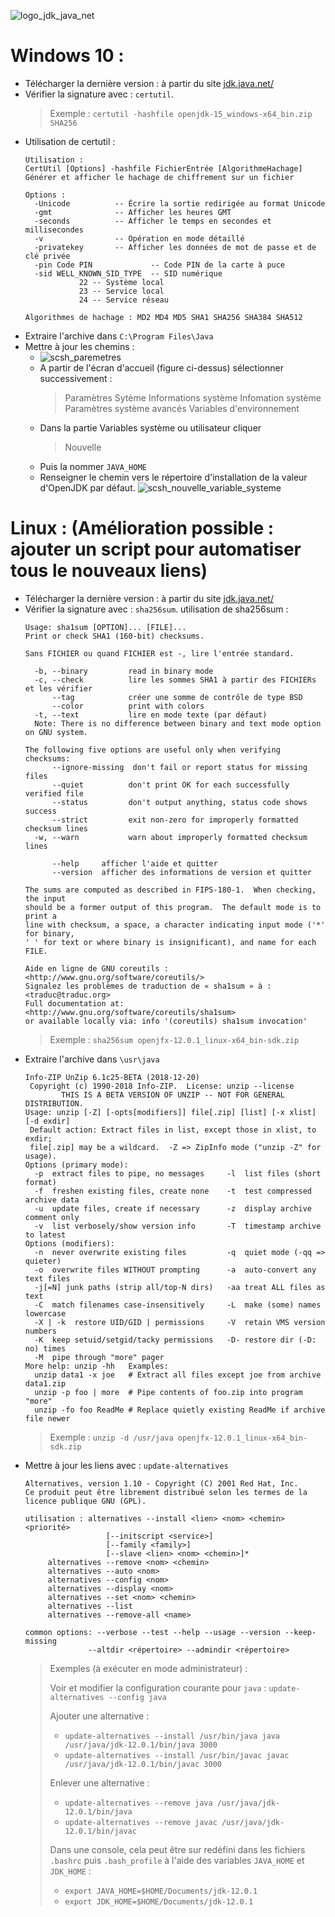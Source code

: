 ![logo_jdk_java_net](https://user-images.githubusercontent.com/19194678/47614657-89218580-daa3-11e8-9d37-b4764e9d80db.png)

# Windows 10 :
- Télécharger la dernière version : à partir du site [jdk.java.net/](http://jdk.java.net/)
- Vérifier la signature avec : `certutil`.
  > Exemple : `certutil -hashfile openjdk-15_windows-x64_bin.zip SHA256`
- Utilisation de certutil :
  ```
  Utilisation :
  CertUtil [Options] -hashfile FichierEntrée [AlgorithmeHachage]
  Générer et afficher le hachage de chiffrement sur un fichier
  
  Options :
    -Unicode          -- Écrire la sortie redirigée au format Unicode
    -gmt              -- Afficher les heures GMT
    -seconds          -- Afficher le temps en secondes et millisecondes
    -v                -- Opération en mode détaillé
    -privatekey       -- Afficher les données de mot de passe et de clé privée
    -pin Code PIN             -- Code PIN de la carte à puce
    -sid WELL_KNOWN_SID_TYPE  -- SID numérique
              22 -- Système local
              23 -- Service local
              24 -- Service réseau
  
  Algorithmes de hachage : MD2 MD4 MD5 SHA1 SHA256 SHA384 SHA512
  ```
- Extraire l'archive dans `C:\Program Files\Java`
- Mettre à jour les chemins :
  - ![scsh_paremetres](https://user-images.githubusercontent.com/19194678/47615031-a8231600-daa9-11e8-845a-22185dd5dcef.png)
  - A partir de l'écran d'accueil (figure ci-dessus) sélectionner successivement :  
    > Paramètres
    > Sytème
    > Informations système
    > Infomation système
    > Paramètres système avancés
    > Variables d'environnement
  - Dans la partie Variables système ou utilisateur cliquer
    > Nouvelle
  - Puis la nommer `JAVA_HOME`
  - Renseigner le chemin vers le répertoire d'installation de la valeur d'OpenJDK par défaut.
![scsh_nouvelle_variable_systeme](https://user-images.githubusercontent.com/19194678/47615269-246b2880-daad-11e8-9997-f1b445dfe676.png)


# Linux : (Amélioration possible : ajouter un script pour automatiser tous le nouveaux liens)
- Télécharger la dernière version : à partir du site [jdk.java.net/](http://jdk.java.net/)
- Vérifier la signature avec : `sha256sum`.
  utilisation de sha256sum :
  ```
  Usage: sha1sum [OPTION]... [FILE]...
  Print or check SHA1 (160-bit) checksums.

  Sans FICHIER ou quand FICHIER est -, lire l'entrée standard.
  
    -b, --binary         read in binary mode
    -c, --check          lire les sommes SHA1 à partir des FICHIERs et les vérifier
        --tag            créer une somme de contrôle de type BSD
        --color          print with colors
    -t, --text           lire en mode texte (par défaut)
    Note: There is no difference between binary and text mode option on GNU system.
  
  The following five options are useful only when verifying checksums:
        --ignore-missing  don't fail or report status for missing files
        --quiet          don't print OK for each successfully verified file
        --status         don't output anything, status code shows success
        --strict         exit non-zero for improperly formatted checksum lines
    -w, --warn           warn about improperly formatted checksum lines

        --help     afficher l'aide et quitter
        --version  afficher des informations de version et quitter

  The sums are computed as described in FIPS-180-1.  When checking, the input
  should be a former output of this program.  The default mode is to print a
  line with checksum, a space, a character indicating input mode ('*' for binary,
  ' ' for text or where binary is insignificant), and name for each FILE.
  
  Aide en ligne de GNU coreutils : <http://www.gnu.org/software/coreutils/>
  Signalez les problèmes de traduction de « sha1sum » à : <traduc@traduc.org>
  Full documentation at: <http://www.gnu.org/software/coreutils/sha1sum>
  or available locally via: info '(coreutils) sha1sum invocation'
  ```
  > Exemple : `sha256sum openjfx-12.0.1_linux-x64_bin-sdk.zip`
- Extraire l'archive dans `\usr\java`
  ```
  Info-ZIP UnZip 6.1c25-BETA (2018-12-20)
   Copyright (c) 1990-2018 Info-ZIP.  License: unzip --license
          THIS IS A BETA VERSION OF UNZIP -- NOT FOR GENERAL DISTRIBUTION.
  Usage: unzip [-Z] [-opts[modifiers]] file[.zip] [list] [-x xlist] [-d exdir]
   Default action: Extract files in list, except those in xlist, to exdir;
   file[.zip] may be a wildcard.  -Z => ZipInfo mode ("unzip -Z" for usage).
  Options (primary mode):
    -p  extract files to pipe, no messages     -l  list files (short format)
    -f  freshen existing files, create none    -t  test compressed archive data
    -u  update files, create if necessary      -z  display archive comment only
    -v  list verbosely/show version info       -T  timestamp archive to latest
  Options (modifiers):
    -n  never overwrite existing files         -q  quiet mode (-qq => quieter)
    -o  overwrite files WITHOUT prompting      -a  auto-convert any text files
    -j[=N] junk paths (strip all/top-N dirs)   -aa treat ALL files as text
    -C  match filenames case-insensitively     -L  make (some) names lowercase
    -X | -k  restore UID/GID | permissions     -V  retain VMS version numbers
    -K  keep setuid/setgid/tacky permissions   -D- restore dir (-D: no) times
    -M  pipe through "more" pager
  More help: unzip -hh   Examples:
    unzip data1 -x joe   # Extract all files except joe from archive data1.zip
    unzip -p foo | more  # Pipe contents of foo.zip into program "more"
    unzip -fo foo ReadMe # Replace quietly existing ReadMe if archive file newer
  ```
  > Exemple : `unzip -d /usr/java openjfx-12.0.1_linux-x64_bin-sdk.zip`
- Mettre à jour les liens avec : `update-alternatives`
  ```
  Alternatives, version 1.10 - Copyright (C) 2001 Red Hat, Inc.
  Ce produit peut être librement distribué selon les termes de la licence publique GNU (GPL).
  
  utilisation : alternatives --install <lien> <nom> <chemin> <priorité>
                    [--initscript <service>]
                    [--family <family>]
                    [--slave <lien> <nom> <chemin>]*
       alternatives --remove <nom> <chemin>
       alternatives --auto <nom>
       alternatives --config <nom>
       alternatives --display <nom>
       alternatives --set <nom> <chemin>
       alternatives --list
       alternatives --remove-all <name>

  common options: --verbose --test --help --usage --version --keep-missing
                --altdir <répertoire> --admindir <répertoire>
  ```
  > Exemples (à exécuter en mode administrateur) :
  >
  > Voir et modifier la configuration courante pour `java` : `update-alternatives --config java`
  >
  > Ajouter une alternative :
  >  - `update-alternatives --install /usr/bin/java java  /usr/java/jdk-12.0.1/bin/java 3000`
  >  - `update-alternatives --install /usr/bin/javac javac  /usr/java/jdk-12.0.1/bin/javac 3000` 
  >
  >
  > Enlever une alternative :
  >  - `update-alternatives --remove java /usr/java/jdk-12.0.1/bin/java`
  >  - `update-alternatives --remove javac /usr/java/jdk-12.0.1/bin/javac`
  >
  >
  > Dans une console, cela peut être sur redéfini dans les fichiers `.bashrc` puis `.bash_profile` à l'aide des variables `JAVA_HOME` et `JDK_HOME` :
  > - `export JAVA_HOME=$HOME/Documents/jdk-12.0.1`
  > - `export JDK_HOME=$HOME/Documents/jdk-12.0.1`
